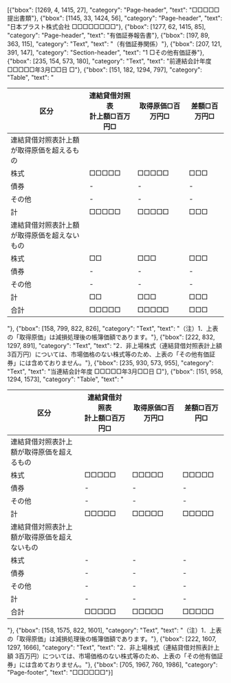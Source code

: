 [{"bbox": [1269, 4, 1415, 27], "category": "Page-header", "text": "□□□□□提出書類"}, {"bbox": [1145, 33, 1424, 56], "category": "Page-header", "text": "日本プラスト株式会社 □□□□□□□□"}, {"bbox": [1277, 62, 1415, 85], "category": "Page-header", "text": "有価証券報告書"}, {"bbox": [197, 89, 363, 115], "category": "Text", "text": "（有価証券関係）"}, {"bbox": [207, 121, 391, 147], "category": "Section-header", "text": "1 □その他有価証券"}, {"bbox": [235, 154, 573, 180], "category": "Text", "text": "前連結会計年度 □□□□□年3月□□日 □"}, {"bbox": [151, 182, 1294, 797], "category": "Table", "text": "<table><thead><tr><th>区分</th><th>連結貸借対照表<br>計上額□百万円□</th><th>取得原価□百万円□</th><th>差額□百万円□</th></tr></thead><tbody><tr><td>連結貸借対照表計上額が取得原価を超えるもの</td><td></td><td></td><td></td></tr><tr><td>株式</td><td>□□□□□</td><td>□□□□□</td><td>□□□</td></tr><tr><td>債券</td><td>-</td><td>-</td><td>-</td></tr><tr><td>その他</td><td>-</td><td>-</td><td>-</td></tr><tr><td>計</td><td>□□□□□</td><td>□□□□□</td><td>□□□</td></tr><tr><td>連結貸借対照表計上額が取得原価を超えないもの</td><td></td><td></td><td></td></tr><tr><td>株式</td><td>□□</td><td>□□□</td><td>□□□</td></tr><tr><td>債券</td><td>-</td><td>-</td><td>-</td></tr><tr><td>その他</td><td>-</td><td>-</td><td>-</td></tr><tr><td>計</td><td>□□</td><td>□□□</td><td>□□□</td></tr><tr><td>合計</td><td>□□□□□</td><td>□□□□□</td><td>□□□</td></tr></tbody></table>"}, {"bbox": [158, 799, 822, 826], "category": "Text", "text": "（注）1．上表の「取得原価」は減損処理後の帳簿価額であります。"}, {"bbox": [222, 832, 1297, 891], "category": "Text", "text": "2．非上場株式（連結貸借対照表計上額 3百万円）については、市場価格のない株式等のため、上表の「その他有価証券」には含めておりません。"}, {"bbox": [235, 930, 573, 955], "category": "Text", "text": "当連結会計年度 □□□□□年3月□□日 □"}, {"bbox": [151, 958, 1294, 1573], "category": "Table", "text": "<table><thead><tr><th>区分</th><th>連結貸借対照表<br>計上額□百万円□</th><th>取得原価□百万円□</th><th>差額□百万円□</th></tr></thead><tbody><tr><td>連結貸借対照表計上額が取得原価を超えるもの</td><td></td><td></td><td></td></tr><tr><td>株式</td><td>□□□□□</td><td>□□□□□</td><td>□□□□□</td></tr><tr><td>債券</td><td>-</td><td>-</td><td>-</td></tr><tr><td>その他</td><td>-</td><td>-</td><td>-</td></tr><tr><td>計</td><td>□□□□□</td><td>□□□□□</td><td>□□□□□</td></tr><tr><td>連結貸借対照表計上額が取得原価を超えないもの</td><td></td><td></td><td></td></tr><tr><td>株式</td><td>-</td><td>-</td><td>-</td></tr><tr><td>債券</td><td>-</td><td>-</td><td>-</td></tr><tr><td>その他</td><td>-</td><td>-</td><td>-</td></tr><tr><td>計</td><td>-</td><td>-</td><td>-</td></tr><tr><td>合計</td><td>□□□□□</td><td>□□□□□</td><td>□□□□□</td></tr></tbody></table>"}, {"bbox": [158, 1575, 822, 1601], "category": "Text", "text": "（注）1．上表の「取得原価」は減損処理後の帳簿価額であります。"}, {"bbox": [222, 1607, 1297, 1666], "category": "Text", "text": "2．非上場株式（連結貸借対照表計上額 3百万円）については、市場価格のない株式等のため、上表の「その他有価証券」には含めておりません。"}, {"bbox": [705, 1967, 760, 1986], "category": "Page-footer", "text": "□□□□□□"}]
